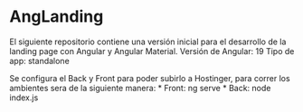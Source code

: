 # AngLanding
El siguiente repositorio contiene una versión inicial para el desarrollo de la landing page con Angular y Angular Material. Versión de Angular: 19 Tipo de app: standalone

Se configura el Back y Front para poder subirlo a Hostinger, para correr los ambientes sera de la siguiente manera:
    * Front: ng serve
    * Back: node index.js
